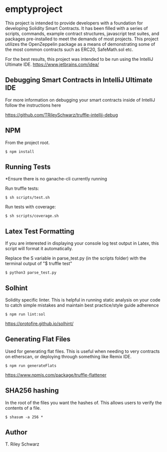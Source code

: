 # emptyproject

This project is intended to provide developers with a foundation for developing Solidity Smart Contracts. It has been filled with a series
of scripts, commands, example contract structures, javascript test suites, and packages pre-installed to meet the demands of most projects. 
This project utilizes the OpenZeppelin package as a means of demonstrating some of the most common contracts such as ERC20, SafeMath.sol etc.

For the best results, this project was intended to be run using the IntelliJ Ultimate IDE. https://www.jetbrains.com/idea/ 

## Debugging Smart Contracts in IntelliJ Ultimate IDE
 
For more information on debugging your smart contracts inside of IntelliJ follow the instructions here

https://github.com/TRileySchwarz/truffle-intellij-debug

## NPM
From the project root. 
    
    $ npm install

## Running Tests
*Ensure there is no ganache-cli currently running

Run truffle tests: 

    $ sh scripts/test.sh

Run tests with coverage: 

    $ sh scripts/coverage.sh

## Latex Test Formatting
If you are interested in displaying your console log test output in Latex, this script will format it automatically.

Replace the S variable in parse_test.py (in the scripts folder) with the terminal output of "$ truffle test"

    $ python3 parse_test.py

## Solhint
Solidity specific linter. This is helpful in running static analysis on your code to catch simple mistakes and maintain best practice/style guide adherence

    $ npm run lint:sol

https://protofire.github.io/solhint/

## Generating Flat Files
Used for generating flat files. This is useful when needing to very contracts on etherscan, or deploying through something like Remix IDE.

    $ npm run generateFlats

https://www.npmjs.com/package/truffle-flattener

## SHA256 hashing
In the root of the files you want the hashes of. This allows users to verify the contents of a file.
    
    $ shasum -a 256 * 


## Author

T. Riley Schwarz







